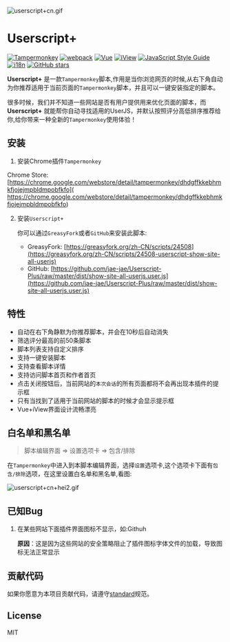 ![userscript+cn.gif](https://cdn.rawgit.com/jae-jae/_resources/master/img/userscript+cn.gif)
# Userscript+

[![Tampermonkey](https://img.shields.io/badge/Tampermonkey-up%20to%20date-green.svg)](https://tampermonkey.net/)
[![webpack](https://img.shields.io/badge/webpack-3.x-orange.svg)](https://github.com/webpack/webpack)
[![Vue](https://img.shields.io/badge/Vue-2.4%2B-yellow.svg)](https://vuejs.org/)
[![iView](https://img.shields.io/badge/iView-2.2.0-brightgreen.svg)](https://www.iviewui.com)
[![JavaScript Style Guide](https://img.shields.io/badge/code_style-standard-brightgreen.svg)](https://standardjs.com)
[![i18n](https://img.shields.io/badge/i18n-PR-blue.svg)](https://github.com/jae-jae/Userscript-Plus/tree/master/src/common/lang)
[![GitHub stars](https://img.shields.io/github/stars/badges/shields.svg?style=social&label=Star&style=flat-square)](https://github.com/jae-jae/Userscript-Plus)

**Userscript+** 是一款`Tampermonkey`脚本,作用是当你浏览网页的时候,从右下角自动为你推荐适用于当前页面的`Tampermonkey`脚本，并且可以一键安装指定的脚本。

很多时候，我们并不知道一些网站是否有用户提供用来优化页面的脚本，而**Userscript+** 就能帮你自动寻找适用的UserJS，并默认按照评分高低排序推荐给你,给你带来一种全新的`Tampermonkey`使用体验！

## 安装
1. 安装Chrome插件`Tampermonkey`
 
  Chrome Store: [https://chrome.google.com/webstore/detail/tampermonkey/dhdgffkkebhmkfjojejmpbldmpobfkfo]( https://chrome.google.com/webstore/detail/tampermonkey/dhdgffkkebhmkfjojejmpbldmpobfkfo)
  
2. 安装`Userscript+`

	你可以通过`GreasyFork`或者`GitHub`来安装此脚本:
    - GreasyFork: [https://greasyfork.org/zh-CN/scripts/24508](https://greasyfork.org/zh-CN/scripts/24508-userscript-show-site-all-userjs)
    - GitHub: [https://github.com/jae-jae/Userscript-Plus/raw/master/dist/show-site-all-userjs.user.js](https://github.com/jae-jae/Userscript-Plus/raw/master/dist/show-site-all-userjs.user.js)
  
## 特性
-  自动在右下角静默为你推荐脚本，并会在10秒后自动消失
-  筛选评分最高的前50条脚本
-  脚本列表支持自定义排序
-  支持一键安装脚本
- 支持查看脚本详情
- 支持访问脚本首页和作者首页
- 点击关闭按钮后，当前网站的`本次会话`的所有页面都将不会再出现本插件的提示框
- 只有当找到了适用于当前网站的脚本的时候才会显示提示框
- Vue+iView界面设计流畅漂亮

## 白名单和黑名单
> 脚本编辑界面 => 设置选项卡 => 包含/排除

在`Tampermonkey`中进入到本脚本编辑界面，选择`设置`选项卡,这个选项卡下面有`包含/排除`选项，在这里设置白名单和黑名单,看图:

![userscript+cn+hei2.gif](https://cdn.rawgit.com/jae-jae/_resources/master/img/userscript+cn+hei2.gif)

## 已知Bug

1. 在某些网站下面插件界面图标不显示，如:Githuh
  	
    **原因**：这是因为这些网站的安全策略阻止了插件图标字体文件的加载，导致图标无法正常显示
   
   
   
## 贡献代码

如果你愿意为本项目贡献代码，请遵守[standard](https://standardjs.com/)规范。

## License
MIT


